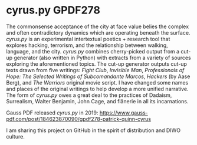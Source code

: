 # cyrus.py GPDF278

The commonsense acceptance of the city at face value belies the complex and often contradictory dynamics which are operating beneath the surface. <i>cyrus.py</i> is an experimental intertextual poetics + research tool that explores hacking, terrorism, and the relationship between walking, language, and the city. <i>cyrus.py</i> combines cherry-picked output from a cut-up generator (also written in Python) with extracts from a variety of sources exploring the aforementioned topics. The cut-up generator outputs cut-up texts drawn from five writings: <i>Fight Club</i>, <i>Invisible Man</i>, <i>Professionals of Hope: The Selected Writings of Subcomandante Marcos</i>, <i>Hackers</i> (by Aase Berg), and <i>The Warriors</i> original movie script. I have changed some names and places of the original writings to help develop a more unified narrative. The form of <i>cyrus.py</i> owes a great deal to the practices of Dadaism, Surrealism, Walter Benjamin, John Cage, and flânerie in all its incarnations.

Gauss PDF released <i>cyrus.py</i> in 2019: https://www.gauss-pdf.com/post/184623870090/gpdf278-patrick-quinn-cyrus

I am sharing this project on GitHub in the spirit of distribution and DIWO culture.
